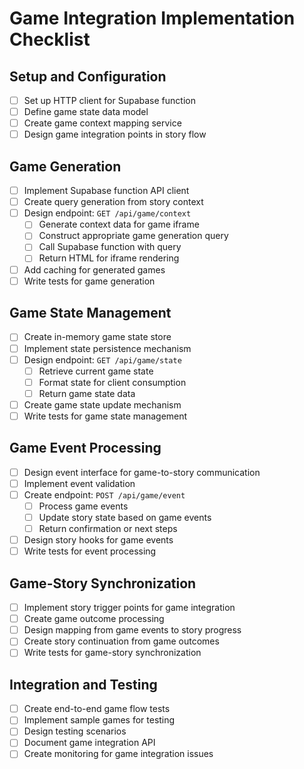 # Game Integration Implementation Checklist

## Setup and Configuration
- [ ] Set up HTTP client for Supabase function
- [ ] Define game state data model
- [ ] Create game context mapping service
- [ ] Design game integration points in story flow

## Game Generation
- [ ] Implement Supabase function API client
- [ ] Create query generation from story context
- [ ] Design endpoint: `GET /api/game/context`
  - [ ] Generate context data for game iframe
  - [ ] Construct appropriate game generation query
  - [ ] Call Supabase function with query
  - [ ] Return HTML for iframe rendering
- [ ] Add caching for generated games
- [ ] Write tests for game generation

## Game State Management
- [ ] Create in-memory game state store
- [ ] Implement state persistence mechanism
- [ ] Design endpoint: `GET /api/game/state`
  - [ ] Retrieve current game state
  - [ ] Format state for client consumption
  - [ ] Return game state data
- [ ] Create game state update mechanism
- [ ] Write tests for game state management

## Game Event Processing
- [ ] Design event interface for game-to-story communication
- [ ] Implement event validation
- [ ] Create endpoint: `POST /api/game/event`
  - [ ] Process game events
  - [ ] Update story state based on game events
  - [ ] Return confirmation or next steps
- [ ] Design story hooks for game events
- [ ] Write tests for event processing

## Game-Story Synchronization
- [ ] Implement story trigger points for game integration
- [ ] Create game outcome processing
- [ ] Design mapping from game events to story progress
- [ ] Create story continuation from game outcomes
- [ ] Write tests for game-story synchronization

## Integration and Testing
- [ ] Create end-to-end game flow tests
- [ ] Implement sample games for testing
- [ ] Design testing scenarios
- [ ] Document game integration API
- [ ] Create monitoring for game integration issues 
